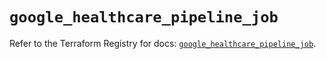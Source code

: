 # `google_healthcare_pipeline_job`

Refer to the Terraform Registry for docs: [`google_healthcare_pipeline_job`](https://registry.terraform.io/providers/hashicorp/google-beta/6.13.0/docs/resources/google_healthcare_pipeline_job).
